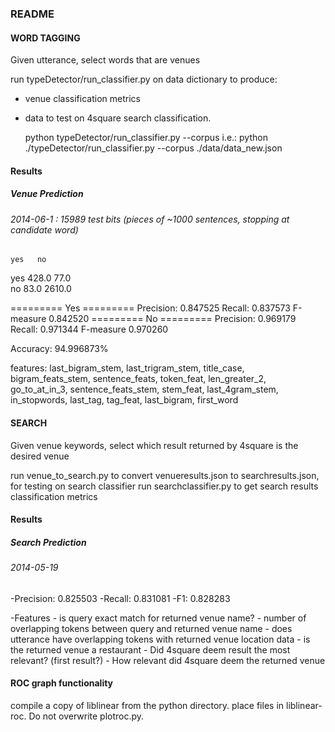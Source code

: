 ### README

#### WORD TAGGING
Given utterance, select words that are venues

run typeDetector/run_classifier.py on data dictionary to produce:
- venue classification metrics
- data to test on 4square search classification.

	python typeDetector/run_classifier.py --corpus <path to json> 
		i.e.: python ./typeDetector/run_classifier.py --corpus ./data/data_new.json


#### Results
#####  Venue Prediction
###### 2014-06-1 : 15989 test bits (pieces of ~1000 sentences, stopping at candidate word)

    yes   no     
yes 428.0 77.0   
no  83.0  2610.0 

========= Yes =========
Precision: 0.847525 
Recall: 0.837573
F-measure 0.842520
========= No =========
Precision: 0.969179 
Recall: 0.971344
F-measure 0.970260

Accuracy: 94.996873%

features:
                    last_bigram_stem,
                    last_trigram_stem,
                    title_case,
                    bigram_feats_stem,
                    sentence_feats,
                    token_feat,
                    len_greater_2,
                    go_to_at_in_3,
                    sentence_feats_stem,
                    stem_feat,
                    last_4gram_stem,
                    in_stopwords,
                    last_tag,
                    tag_feat,
                    last_bigram,
                    first_word


#### SEARCH 
Given venue keywords, select which result returned by 4square is the desired venue

run venue_to_search.py to convert venueresults.json to searchresults.json, for testing on search classifier
run searchclassifier.py to get search results classification metrics

#### Results
#####  Search Prediction
###### 2014-05-19
-Precision: 0.825503
-Recall: 0.831081
-F1: 0.828283

-Features
	- is query exact match for returned venue name?
	- number of overlapping tokens between query and returned venue name
	- does utterance have overlapping tokens with returned venue location data
	- is the returned venue a restaurant
	- Did 4square deem result the most relevant? (first result?)
	- How relevant did 4square deem the returned venue
	
	
#### ROC graph functionality
compile a copy of liblinear from the python directory.  place files in liblinear-roc.  Do not overwrite plotroc.py.
	